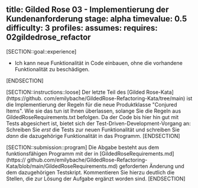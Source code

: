 title: Gilded Rose 03 - Implementierung der Kundenanforderung
stage: alpha
timevalue: 0.5
difficulty: 3
profiles:
assumes:
requires: 02gildedrose_refactor
---
[SECTION::goal::experience]

- Ich kann neue Funktionalität in Code einbauen, ohne die vorhandene Funktionalität zu beschädigen.

[ENDSECTION]

[SECTION::instructions::loose]
Der letzte Teil des [Gilded Rose-Kata](https://github.
com/emilybache/GildedRose-Refactoring-Kata/tree/main) ist die Implementierung der Regeln für die 
neue Produktklasse "Conjured Items". 
Wie sie das tun ist Ihnen überlassen, solange Sie die Regeln aus GildedRoseRequirements.txt 
befolgen. 
Da der Code bis hier hin gut mit Tests abgesichert ist, bietet sich der 
Test-Driven-Development-Vorgang an: Schreiben Sie _erst_ die Tests zur neuen Funktionalität und 
schreiben Sie _dann_ die dazugehörige Funktionalität in das Programm.
[ENDSECTION]

[SECTION::submission::program]
Die Abgabe besteht aus dem funktionsfähigen Programm mit der in [GildedRoseRequirements.md](https://
github.com/emilybache/GildedRose-Refactoring-Kata/blob/main/GildedRoseRequirements.md) 
geforderten Änderung und dem dazugehörigen Testskript.
Kommentieren Sie hierzu deutlich die Stellen, die zur Lösung der Aufgabe ergänzt worden sind.
[ENDSECTION]